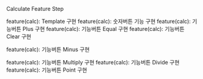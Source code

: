 Calculate Feature Step

feature(calc): Template 구현
feature(calc): 숫자버튼 기능 구현
feature(calc): 기능버튼 Plus 구현
feature(calc): 기능버튼 Equal 구현
feature(calc): 기능버튼 Clear 구현

feature(calc): 기능버튼 Minus 구현

feature(calc): 기능버튼 Multiply 구현
feature(calc): 기능버튼 Divide 구현
feature(calc): 기능버튼 Point 구현
